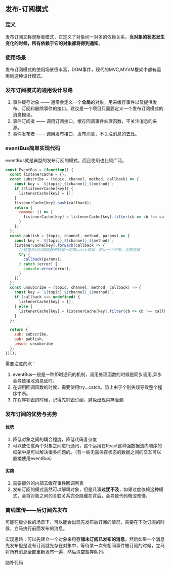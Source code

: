 ## 发布-订阅模式
### 定义
发布订阅又称观察者模式，它定义了对象间一对多的依赖关系，**当对象的状态发生变化的时候，所有依赖于它的对象都将得到通知**。

### 使用场景
发布订阅模式的使用场景很丰富，DOM事件，现代的MVC,MVVM框架中都有运用到这种设计模式。

### 发布订阅模式的通用设计思路
1. 事件缓存对象 —— 通常会定义一个**全局**的对象，用来缓存事件以及提供发布、订阅和删除事件的接口。建议是一个项目只需要定义一个发布订阅模式的消息模块。
2. 事件订阅者 —— 调用订阅接口，缓存回调事件处理函数，不关注消息的来源。
3. 事件发布者 —— 调用发布接口，发布消息，不关注消息的去处。

### eventBus简单实现代码
eventBus就是典型的发布订阅的模式，而且使用也比较广泛。
```js
const EventBus = (function() {
  const listenerCache = {};
  const subscribe = (topic, channel, method, callback) => {
    const key = `${topic}_${channel}_${method}`;
    if (!listenerCache[key]) {
      listenerCache[key] = [];
    }
    listenerCache[key].push(callback);
    return {
      remove: () => {
        listenerCache[key] = listenerCache[key].filter(cb => cb !== callback);
      }
    };
  };
  const publish = (topic, channel, method, params) => {
    const key = `${topic}_${channel}_${method}`;
    listenerCache[key].forEach(callback => {
      //这里执行回调函数的时候一定要catch错误，防止一个中断，全部挂掉
      try {
        callback(params);
      } catch (error) {
        console.error(error);
      }
    });
  };
  const unsubcribe = (topic, channel, method, callback) => {
    const key = `${topic}_${channel}_${method}`;
    if (callback === undefined) {
      listenerCache[key] = [];
    } else {
      listenerCache[key] = listenerCache[key].filter(cb => cb !== callback);
    }
  };

  return {
    sub: subscribe,
    pub: publish,
    unsub: unsubcribe
  };
})();
```  
需要注意的点：
1. eventBus一般是一种即时通讯的机制，调用处理函数的时候是同步调用,异步会导致接收消息延时。
2. 在调用回调函数的时候，需要使用try...catch。防止由于个别失误导致整个程序中断。
3. 在程序销毁的时候，记得先销毁订阅，避免出现内存泄漏

### 发布订阅的优势与劣势
#### 优势
1. 降低对象之间的耦合程度，降低代码复杂度
2. 可以使任意两个对象之间进行通讯，这个运用在React这种强数据流向顺序的框架中是可以解决很多问题的。（有一些无需保存状态的数据之间的交互可以直接使用eventBus）

#### 劣势
1. 需要额外的内部去缓存事件回调列表
2. 发布订阅的模式虽然可以解耦对象，但是凡事**过犹不及**，如果过度依赖这种模式，会将对象之间的关联关系完全隐藏在背后，会导致代码晦涩难懂。

### 离线重传——后订阅先发布
可能在极少数的场景下，可以能会出现先发布后订阅的情况，需要在下次订阅的时候，立马执行前面发布的消息。

实现思路：可以先建立一个对象来用**存储未订阅已发布的消息**，然后如果一个消息先发布但是没有订阅就先存在对象中，等待某一次有相同事件被订阅的时候，立马将所有消息全部重新发布一遍，然后清空暂存队列。

脑补代码























